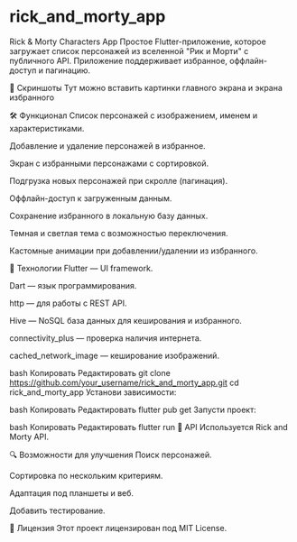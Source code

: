 # rick_and_morty_app
Rick & Morty Characters App
Простое Flutter-приложение, которое загружает список персонажей из вселенной "Рик и Морти" с публичного API. Приложение поддерживает избранное, оффлайн-доступ и пагинацию.

📸 Скриншоты
Тут можно вставить картинки главного экрана и экрана избранного

🛠 Функционал
Список персонажей с изображением, именем и характеристиками.

Добавление и удаление персонажей в избранное.

Экран с избранными персонажами с сортировкой.

Подгрузка новых персонажей при скролле (пагинация).

Оффлайн-доступ к загруженным данным.

Сохранение избранного в локальную базу данных.

Темная и светлая тема с возможностью переключения.

Кастомные анимации при добавлении/удалении из избранного.

🚀 Технологии
Flutter — UI framework.

Dart — язык программирования.

http — для работы с REST API.

Hive — NoSQL база данных для кеширования и избранного.

connectivity_plus — проверка наличия интернета.

cached_network_image — кеширование изображений.


bash
Копировать
Редактировать
git clone https://github.com/your_username/rick_and_morty_app.git
cd rick_and_morty_app
Установи зависимости:

bash
Копировать
Редактировать
flutter pub get
Запусти проект:

bash
Копировать
Редактировать
flutter run
📡 API
Используется Rick and Morty API.

🔍 Возможности для улучшения
Поиск персонажей.

Сортировка по нескольким критериям.

Адаптация под планшеты и веб.

Добавить тестирование.

📄 Лицензия
Этот проект лицензирован под MIT License.